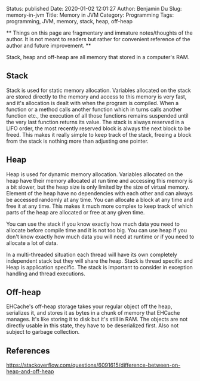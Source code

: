 Status: published
Date: 2020-01-02 12:01:27
Author: Benjamin Du
Slug: memory-in-jvm
Title: Memory in JVM
Category: Programming
Tags: programming, JVM, memory, stack, heap, off-heap

**
Things on this page are fragmentary and immature notes/thoughts of the author.
It is not meant to readers but rather for convenient reference of the author and future improvement.
**

Stack, heap and off-heap are all memory that stored in a computer's RAM.

## Stack

Stack is used for static memory allocation.
Variables allocated on the stack are stored directly to the memory 
and access to this memory is very fast, 
and it's allocation is dealt with when the program is compiled. 
When a function or a method calls another function which in turns calls another function etc., 
the execution of all those functions remains suspended 
until the very last function returns its value. The stack is always reserved in a LIFO order, 
the most recently reserved block is always the next block to be freed. 
This makes it really simple to keep track of the stack, 
freeing a block from the stack is nothing more than adjusting one pointer.



## Heap

Heap is used for dynamic memory allocation.
Variables allocated on the heap have their memory allocated at run time and accessing this memory is a bit slower, 
but the heap size is only limited by the size of virtual memory. 
Element of the heap have no dependencies with each other and can always be accessed randomly at any time. 
You can allocate a block at any time and free it at any time. 
This makes it much more complex to keep track of which parts of the heap are allocated or free at any given time.



You can use the stack if you know exactly how much data you need to allocate before compile time and it is not too big. You can use heap if you don't know exactly how much data you will need at runtime or if you need to allocate a lot of data.

In a multi-threaded situation each thread will have its own completely independent stack but they will share the heap. Stack is thread specific and Heap is application specific. The stack is important to consider in exception handling and thread executions.


## Off-heap

EHCache's off-heap storage takes your regular object off the heap, serializes it, and stores it as bytes in a chunk of memory that EHCache manages. It's like storing it to disk but it's still in RAM. The objects are not directly usable in this state, they have to be deserialized first. Also not subject to garbage collection.


## References

https://stackoverflow.com/questions/6091615/difference-between-on-heap-and-off-heap
